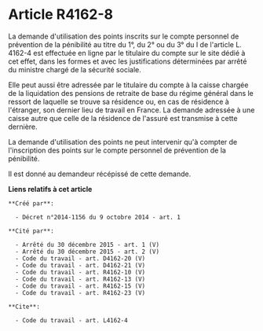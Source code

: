 # Article R4162-8

La demande d'utilisation des points inscrits sur le compte personnel de prévention de la pénibilité au titre du 1°, du 2° ou
du 3° du I de l'article L. 4162-4 est effectuée en ligne par le titulaire du compte sur le site dédié à cet effet, dans les
formes et avec les justifications déterminées par arrêté du ministre chargé de la sécurité sociale. 

Elle peut aussi être adressée par le titulaire du compte à la caisse chargée de la liquidation des pensions de retraite de
base du régime général dans le ressort de laquelle se trouve sa résidence ou, en cas de résidence à l'étranger, son dernier
lieu de travail en France. La demande adressée à une caisse autre que celle de la résidence de l'assuré est transmise à cette
dernière. 

La demande d'utilisation des points ne peut intervenir qu'à compter de l'inscription des points sur le compte personnel de
prévention de la pénibilité. 

Il est donné au demandeur récépissé de cette demande.

**Liens relatifs à cet article**

	**Créé par**:

	  - Décret n°2014-1156 du 9 octobre 2014 - art. 1

	**Cité par**:

	  - Arrêté du 30 décembre 2015 - art. 1 (V)
	  - Arrêté du 30 décembre 2015 - art. 2 (V)
	  - Code du travail - art. D4162-20 (V)
	  - Code du travail - art. D4162-21 (V)
	  - Code du travail - art. R4162-10 (V)
	  - Code du travail - art. R4162-13 (V)
	  - Code du travail - art. R4162-15 (V)
	  - Code du travail - art. R4162-23 (V)

	**Cite**:

	  - Code du travail - art. L4162-4
